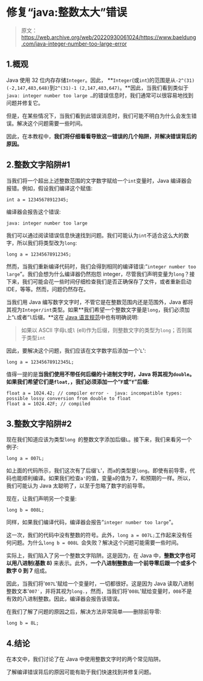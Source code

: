 # 修复“java:整数太大”错误

> 原文：<https://web.archive.org/web/20220930061024/https://www.baeldung.com/java-integer-number-too-large-error>

## 1.概观

Java 使用 32 位内存存储`Integer`。因此， **`Integer`(或`int`)的范围是从`-2^(31) (-2,147,483,648)`到`2^(31)-1 (2,147,483,647)`。**因此，当我们看到类似于`java: integer number too large …`的错误信息时，我们通常可以很容易地找到问题并修复它。

但是，在某些情况下，当我们看到此错误消息时，我们可能不明白为什么会发生错误。解决这个问题需要一些时间。

因此，在本教程中，**我们将仔细看看导致这一错误的几个陷阱，并解决错误背后的原因。**

## 2.整数文字陷阱#1

当我们将一个超出上述整数范围的文字数字赋给一个`int`变量时，Java 编译器会报错。例如，假设我们编译这个赋值:

```
int a = 12345678912345;
```

编译器会报告这个错误:

```
java: integer number too large
```

我们可以通过阅读错误信息快速找到问题。我们可能认为`int`不适合这么大的数字，所以我们将类型改为`long`:

```
long a = 12345678912345;
```

然而，当我们重新编译代码时，我们会得到相同的编译错误:“`integer number too large`”。我们会想为什么编译器仍然抱怨 integer，尽管我们声明变量为`long`？接下来，我们可能会花一些时间仔细检查我们是否正确保存了文件，或者重新启动 IDE，等等。然而，问题仍然存在。

当我们用 Java 编写数字文字时，不管它是在整数范围内还是范围外，Java 都将其视为`Integer/int`类型。如果**我们希望一个整数文字量是`long`，我们必须加上“`L`或者“`l`后缀。**这在 [Java 语言规范](https://web.archive.org/web/20221208143950/https://docs.oracle.com/javase/specs/jls/se8/html/jls-3.html#jls-3.10.1)中也有明确说明:

> 如果以 ASCII 字母`L`或`l` (ell)作为后缀，则整数文字的类型为`long`；否则属于类型`int`

因此，要解决这个问题，我们应该在文字数字后添加一个'`L`':

```
long a = 12345678912345L;
```

值得一提的是**当我们使用不带任何后缀的十进制文字时，Java 将其视为`double`。如果我们希望它们是`float,`，我们必须添加一个“`F`或“`f`”后缀:**

```
float a = 1024.42; // compiler error -  java: incompatible types: possible lossy conversion from double to float
float a = 1024.42F; // compiled
```

## 3.整数文字陷阱#2

现在我们知道应该为类型`long `的整数文字添加后缀`L`。接下来，我们来看另一个例子:

```
long a = 007L;
```

如上面的代码所示，我们这次有了后缀'`L`'，而`a`的类型是`long`。即使有前导零，代码也能顺利编译。如果我们检查`a'`的值，变量`a`的值为 7，和预期的一样。所以，我们可能认为 Java 太聪明了，以至于忽略了数字的前导零。

现在，让我们声明另一个变量:

```
long b = 008L;
```

同样，如果我们编译代码，编译器会报告“`integer number too large`”。

这一次，我们的代码中没有整数的符号。此外，`long a = 007L;`工作起来没有任何问题。为什么`long b = 008L `会失败？解决这个问题可能需要一些时间。

实际上，我们陷入了另一个整数文字陷阱。这是因为，在 Java 中，**整数文字也可以用八进制(基数 8)** 来表示。此外，**一个八进制整数由一个前导零后跟一个或多个数字 0 到 7** 组成。

因此，当我们将'`007L`'赋给一个变量时，一切都很好。这是因为 Java 读取八进制整数文本'`007′`，并将其视为`long.`，然而，当我们将'`008L`'赋给变量时，`008`不是有效的八进制整数。因此，编译器会报告该错误。

在我们了解了问题的原因之后，解决方法非常简单——删除前导零:

```
long b = 8L;
```

## 4.结论

在本文中，我们讨论了在 Java 中使用整数文字时的两个常见陷阱。

了解编译错误背后的原因可能有助于我们快速找到并修复问题。